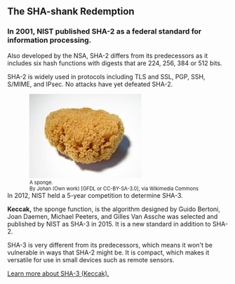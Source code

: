 ## The SHA-shank Redemption

### In 2001, NIST published SHA-2 as a federal standard for information processing.  

Also developed by the NSA, SHA-2 differs from its predecessors as it includes six hash functions with digests that are 224, 256, 384 or 512 bits. 

SHA-2 is widely used in protocols including TLS and SSL, PGP, SSH, S/MIME, and IPsec.  No attacks have yet defeated SHA-2.


<figure class="snippetimg" style="margin: 0 auto;width:80%">

  <img src=".guides/img/Sponge.jpg" alt="By Johan (Own work) [GFDL (http://www.gnu.org/copyleft/fdl.html) or CC-BY-SA-3.0 (http://creativecommons.org/licenses/by-sa/3.0/)], via Wikimedia Commons">
  <figcaption style="font-size: 0.8em; text-align: left;">A sponge.
</br>
 By Johan (Own work) [GFDL or CC-BY-SA-3.0], via Wikimedia Commons
</figure

### In 2012, NIST held a 5-year competition to determine SHA-3. 

**Keccak,** the sponge function, is the algorithm designed by Guido Bertoni, Joan Daemen, Michael Peeters, and Gilles Van Assche was selected and published by NIST as SHA-3 in 2015.  It is  a new standard in addition to SHA-2.

SHA-3 is very different from its predecessors, which means it won't be vulnerable in ways that SHA-2 might be. It is compact, which makes it versatile for use in small devices such as remote sensors. 

[Learn more about SHA-3 (Keccak).](http://keccak.noekeon.org/)
